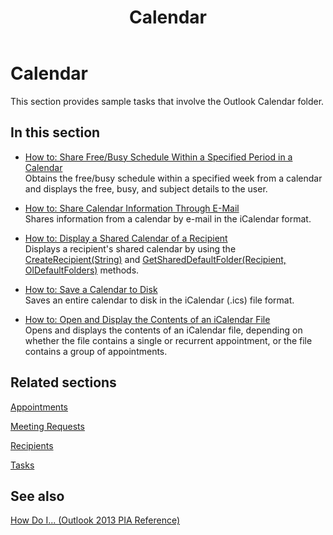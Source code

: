 ﻿---
title: Calendar
TOCTitle: Calendar
ms:assetid: 9a8c8012-b0fd-4ebc-a5e2-da7853657f29
ms:mtpsurl: https://msdn.microsoft.com/en-us/library/Ff184628(v=office.15)
ms:contentKeyID: 55119816
ms.date: 07/24/2014
mtps_version: v=office.15
---

# Calendar

This section provides sample tasks that involve the Outlook Calendar folder.

## In this section

  - [How to: Share Free/Busy Schedule Within a Specified Period in a Calendar](how-to-share-free-busy-schedule-within-a-specified-period-in-a-calendar.md)  
    Obtains the free/busy schedule within a specified week from a calendar and displays the free, busy, and subject details to the user.

  - [How to: Share Calendar Information Through E-Mail](how-to-share-calendar-information-through-e-mail.md)  
    Shares information from a calendar by e-mail in the iCalendar format.

  - [How to: Display a Shared Calendar of a Recipient](how-to-display-a-shared-calendar-of-a-recipient.md)  
    Displays a recipient's shared calendar by using the [CreateRecipient(String)](https://msdn.microsoft.com/en-us/library/bb609962\(v=office.15\)) and [GetSharedDefaultFolder(Recipient, OlDefaultFolders)](https://msdn.microsoft.com/en-us/library/bb644850\(v=office.15\)) methods.

  - [How to: Save a Calendar to Disk](how-to-save-a-calendar-to-disk.md)  
    Saves an entire calendar to disk in the iCalendar (.ics) file format.

  - [How to: Open and Display the Contents of an iCalendar File](how-to-open-and-display-the-contents-of-an-icalendar-file.md)  
    Opens and displays the contents of an iCalendar file, depending on whether the file contains a single or recurrent appointment, or the file contains a group of appointments.

## Related sections

[Appointments](appointments.md)

[Meeting Requests](meeting-requests.md)

[Recipients](recipients.md)

[Tasks](tasks.md)

## See also



[How Do I... (Outlook 2013 PIA Reference)](how-do-i-outlook-2013-pia-reference.md)

